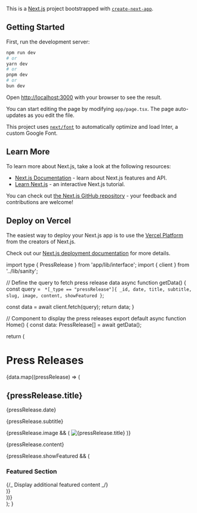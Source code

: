 This is a [Next.js](https://nextjs.org/) project bootstrapped with [`create-next-app`](https://github.com/vercel/next.js/tree/canary/packages/create-next-app).

## Getting Started

First, run the development server:

```bash
npm run dev
# or
yarn dev
# or
pnpm dev
# or
bun dev
```

Open [http://localhost:3000](http://localhost:3000) with your browser to see the result.

You can start editing the page by modifying `app/page.tsx`. The page auto-updates as you edit the file.

This project uses [`next/font`](https://nextjs.org/docs/basic-features/font-optimization) to automatically optimize and load Inter, a custom Google Font.

## Learn More

To learn more about Next.js, take a look at the following resources:

- [Next.js Documentation](https://nextjs.org/docs) - learn about Next.js features and API.
- [Learn Next.js](https://nextjs.org/learn) - an interactive Next.js tutorial.

You can check out [the Next.js GitHub repository](https://github.com/vercel/next.js/) - your feedback and contributions are welcome!

## Deploy on Vercel

The easiest way to deploy your Next.js app is to use the [Vercel Platform](https://vercel.com/new?utm_medium=default-template&filter=next.js&utm_source=create-next-app&utm_campaign=create-next-app-readme) from the creators of Next.js.

Check out our [Next.js deployment documentation](https://nextjs.org/docs/deployment) for more details.

import type { PressRelease } from 'app/lib/interface';
import { client } from '../lib/sanity';

// Define the query to fetch press release data
async function getData() {
const query = `
    *[_type == "pressRelease"]{
      _id,
      date,
      title,
      subtitle,
      slug,
      image,
      content,
      showFeatured
    }`;

const data = await client.fetch(query);
return data;
}

// Component to display the press releases
export default async function Home() {
const data: PressRelease[] = await getData();

return (

<div>
<h1>Press Releases</h1>
{data.map((pressRelease) => (
<div
key={pressRelease.\_id} // eslint-disable-line no-underscore-dangle >
<h2>{pressRelease.title}</h2>
<p>{pressRelease.date}</p>
<p>{pressRelease.subtitle}</p>
{pressRelease.image && (
<img
              src={pressRelease.image.asset.url}
              alt={pressRelease.title}
              width={600}
              height={400}
            />
)}
<div>
<p>{pressRelease.content}</p>
</div>
{pressRelease.showFeatured && (
<div>
<h3>Featured Section</h3>
{/_ Display additional featured content _/}
</div>
)}
</div>
))}
</div>
);
}
